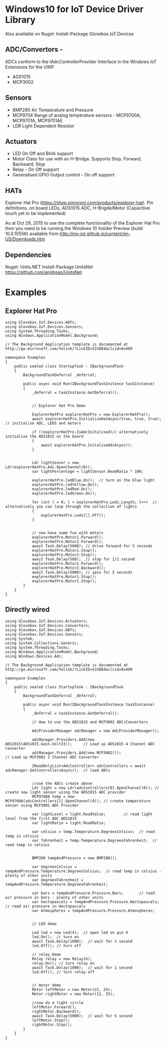 # Windows10 for IoT Device Driver Library

Also available on Nuget: Install-Package Glovebox.IoT.Devices 

ADC/Convertors - 
--------------

ADCs conform to the IAdcControllerProvider Interface in the Windows IoT Extensions for the UWP 

- ADS1015
- MCP3002

Sensors
-------
- BMP280 Air Temperature and Pressure
- MCP970X Range of analog temperature sensors - MCP9700A, MCP9701A, MCP9701AE
- LDR Light Dependent Resistor

Actuators
---------
- LED On Off and Blink support
- Motor Class for use with an H-Bridge.  Supports Stop, Forward, Backward, Stop
- Relay - On Off support
- Generalised GPIO Output control - On off support

HATs
----
Explorer Hat Pro (https://shop.pimoroni.com/products/explorer-hat).  Pin definitions, on board LEDs, ADS1015 ADC, H-Brigde/Motor (Capacitive touch yet to be implemented)

As at Oct 29, 2015 to use the complete functionality of the Explorer Hat Pro then you need to be running the Windows 10 Insider Preview (build 10.0.10556) available from http://ms-iot.github.io/content/en-US/Downloads.htm 

Dependencies
------------

Nuget: Units.NET
Install-Package UnitsNet 
https://github.com/anjdreas/UnitsNet


# Examples

## Explorer Hat Pro

    using Glovebox.IoT.Devices.HATs;
    using Glovebox.IoT.Devices.Sensors;
    using System.Threading.Tasks;
    using Windows.ApplicationModel.Background;

    // The Background Application template is documented at http://go.microsoft.com/fwlink/?LinkID=533884&clcid=0x409

    namespace Examples
    {
        public sealed class StartupTask : IBackgroundTask
        {
            BackgroundTaskDeferral _deferral;

            public async void Run(IBackgroundTaskInstance taskInstance)
            {
                _deferral = taskInstance.GetDeferral();


                // Explorer Hat Pro Demo

                ExplorerHatPro explorerHatPro = new ExplorerHatPro();
                await explorerHatPro.InitialiseHatAsync(true, true, true); // initialise ADC, LEDS and motors

                if (!explorerHatPro.IsAdcInitalised)// alternatively initialise the ADS1015 on the board
                {
                    await explorerHatPro.InitaliseAdcAsync();
                }


                Ldr lightSensor = new Ldr(explorerHatPro.Adc.OpenChannel(0));
                var lightPercentage = lightSensor.ReadRatio * 100;

                explorerHatPro.ledBlue.On();  // turn on the blue light
                explorerHatPro.ledYellow.On();
                explorerHatPro.ledRed.On();
                explorerHatPro.ledGreen.On();

                for (int l = 0; l < explorerHatPro.Leds.Length; l++)  // alternatively you can loop through the collection of lights
                {
                    explorerHatPro.Leds[l].Off();
                }


                // now have some fun with motors
                explorerHatPro.Motor1.Forward();
                explorerHatPro.Motor2.Forward();
                await Task.Delay(5000); // drive forward for 5 seconds
                explorerHatPro.Motor1.Stop();
                explorerHatPro.Motor2.Stop();
                await Task.Delay(500);  // stop for 1/2 second
                explorerHatPro.Motor1.Forward();
                explorerHatPro.Motor2.Backward();
                await Task.Delay(5000); // spin for 5 seconds
                explorerHatPro.Motor1.Stop();
                explorerHatPro.Motor2.Stop();
            }
        }
    }



## Directly wired

    using Glovebox.IoT.Devices.Actuators;
    using Glovebox.IoT.Devices.Converters;
    using Glovebox.IoT.Devices.HATs;
    using Glovebox.IoT.Devices.Sensors;
    using System;
    using System.Collections.Generic;
    using System.Threading.Tasks;
    using Windows.ApplicationModel.Background;
    using Windows.Devices.Adc;

    // The Background Application template is documented at http://go.microsoft.com/fwlink/?LinkID=533884&clcid=0x409

    namespace Examples
    {
        public sealed class StartupTask : IBackgroundTask
        {
            BackgroundTaskDeferral _deferral;

            public async void Run(IBackgroundTaskInstance taskInstance)
            {
                _deferral = taskInstance.GetDeferral();

                // How to use the ADS1015 and MCP3002 ADC/Converters

                AdcProviderManager adcManager = new AdcProviderManager();

                adcManager.Providers.Add(new ADS1015(ADS1015.Gain.Volt33));     // Load up ADS1015 4 Channel ADC Converter
                adcManager.Providers.Add(new MCP3002());                       // Load up MCP3002 2 Channel ADC Converter

                IReadOnlyList<AdcController> adcControllers = await adcManager.GetControllersAsync();  // load ADCs


                //use the ADCs create above
                Ldr light = new Ldr(adcControllers[0].OpenChannel(0)); // create new light sensor using the ADS1015 ADC provider
                MCP9700A temp = new MCP9700A(adcControllers[1].OpenChannel(0)); // create temperature sensor using MCP3002 ADC Provider

                var lightLevel = light.ReadValue;        // read light level from the first ADC ADS1015
                var lightRatio = light.ReadRatio;

                var celsius = temp.Temperature.DegreesCelsius;  // read temp in celsius
                var fahrenheit = temp.Temperature.DegreesFahrenheit;  // read temp in celsius


                BMP280 tempAndPressure = new BMP280();

                var degreesCelsius = tempAndPressure.Temperature.DegreesCelsius;  // read temp in celsius - plenty of other units
                var degreesFahrenheit = tempAndPressure.Temperature.DegreesFahrenheit;

                var bars = tempAndPressure.Pressure.Bars;       // read air pressure in bars - plenty of other units
                var hectopascals = tempAndPressure.Pressure.Hectopascals;  // read air pressure in Hectopascals
                var Atmospheres = tempAndPressure.Pressure.Atmospheres;


                // LED demo

                Led led = new Led(4);  // open led on pin 4
                led.On();  // turn on
                await Task.Delay(1000);  // wait for 1 second
                led.Off(); // turn off

                // relay Demo
                Relay relay = new Relay(6);
                relay.On(); // turn relay on
                await Task.Delay(1000);  // wait for 1 second
                led.Off(); // turn relay off


                // motor demo
                Motor leftMotor = new Motor(22, 24);
                Motor rightMotor = new Motor(12, 25);

                //now do a tight circle
                leftMotor.Forward();
                rightMotor.Backward();
                await Task.Delay(5000);  // wait for 5 second
                leftMotor.Stop();
                rightMotor.Stop();
            }
        }
    }
